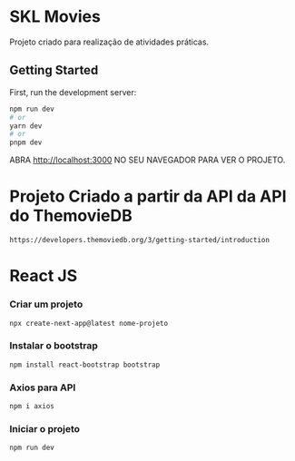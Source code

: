 # SKL Movies
Projeto criado para realização de atividades práticas.

## Getting Started

First, run the development server:

```bash
npm run dev
# or
yarn dev
# or
pnpm dev
```

ABRA [http://localhost:3000](http://localhost:3000) NO SEU NAVEGADOR PARA VER O PROJETO.

# Projeto Criado a partir da API da API do ThemovieDB
    https://developers.themoviedb.org/3/getting-started/introduction

# React JS

### Criar um projeto

    npx create-next-app@latest nome-projeto

### Instalar o bootstrap

    npm install react-bootstrap bootstrap

### Axios para API

    npm i axios

### Iniciar o projeto

    npm run dev



